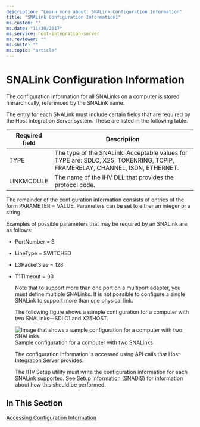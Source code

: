 ```yaml
---
description: "Learn more about: SNALink Configuration Information"
title: "SNALink Configuration Information1"
ms.custom: ""
ms.date: "11/30/2017"
ms.service: host-integration-server
ms.reviewer: ""
ms.suite: ""
ms.topic: "article"
---
```

# SNALink Configuration Information
The configuration information for all SNALinks on a computer is stored hierarchically, referenced by the SNALink name.  
  
 The entry for each SNALink must include certain fields that are required by the Host Integration Server system. These are listed in the following table.  
  
|Required field|Description|  
|--------------------|-----------------|  
|TYPE|The type of the SNALink. Acceptable values for TYPE are: SDLC, X25, TOKENRING, TCPIP, FRAMERELAY, CHANNEL, ISDN, ETHERNET.|  
|LINKMODULE|The name of the IHV DLL that provides the protocol code.|  
  
 The remainder of the configuration information consists of entries of the form PARAMETER = VALUE. Parameters can be set to either an integer or a string.  
  
 Examples of possible parameters that may be required by an SNALink are as follows:  
  
- PortNumber = 3  
  
- LineType = SWITCHED  
  
- L3PacketSize = 128  
  
- T1Timeout = 30  
  
  Note that to support more than one port on a multiport adapter, you must define multiple SNALinks. It is not possible to configure a single SNALink to support more than one physical link.  
  
  The following figure shows a sample configuration for a computer with two SNALinks—SDLC1 and X25HOST.  
  
  ![Image that shows a sample configuration for a computer with two SNALinks.](../core/media/dev3a.gif "dev3a")  
  Sample configuration for a computer with two SNALinks  
  
  The configuration information is accessed using API calls that Host Integration Server provides.  
  
  The IHV Setup utility must write the configuration information for each SNALink supported. See [Setup Information (SNADIS)](../core/setup-information-snadis-1.md) for information about how this should be performed.  
  
## In This Section  
 [Accessing Configuration Information](../core/accessing-configuration-information2.md)
